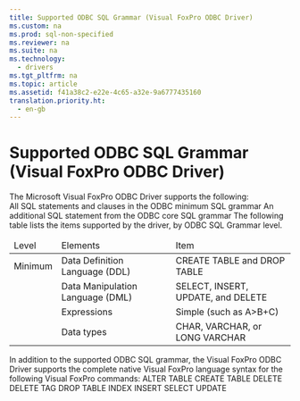 ```yaml
---
title: Supported ODBC SQL Grammar (Visual FoxPro ODBC Driver)
ms.custom: na
ms.prod: sql-non-specified
ms.reviewer: na
ms.suite: na
ms.technology: 
  - drivers
ms.tgt_pltfrm: na
ms.topic: article
ms.assetid: f41a38c2-e22e-4c65-a32e-9a6777435160
translation.priority.ht: 
  - en-gb
---
```

# Supported ODBC SQL Grammar (Visual FoxPro ODBC Driver)
<?xml version="1.0" encoding="utf-8"?>
<developerReferenceWithoutSyntaxDocument xmlns="http://ddue.schemas.microsoft.com/authoring/2003/5" xmlns:xlink="http://www.w3.org/1999/xlink" xmlns:xsi="http://www.w3.org/2001/XMLSchema-instance" xsi:schemaLocation="http://ddue.schemas.microsoft.com/authoring/2003/5 http://dduestorage.blob.core.windows.net/ddueschema/developer.xsd">
  <introduction>
    <para>The Microsoft Visual FoxPro ODBC Driver supports the following:

</para>
  </introduction>
  <section>
    <content>
      <list class="bullet">
        <listItem>
          <para>All SQL statements and clauses in the ODBC minimum SQL grammar</para>
        </listItem>
        <listItem>
          <para>An additional SQL statement from the ODBC core SQL grammar</para>
        </listItem>
      </list>
      <para>The following table lists the items supported by the driver, by ODBC SQL Grammar level.</para>
      <table xmlns:caps="http://schemas.microsoft.com/build/caps/2013/11">
        <thead>
          <tr>
            <TD>
              <para>Level</para>
            </TD>
            <TD>
              <para>Elements</para>
            </TD>
            <TD>
              <para>Item</para>
            </TD>
          </tr>
        </thead>
        <tbody>
          <tr>
            <TD>
              <para>Minimum</para>
            </TD>
            <TD>
              <para>Data Definition Language (DDL)</para>
            </TD>
            <TD>
              <para>CREATE TABLE and DROP TABLE</para>
            </TD>
          </tr>
          <tr>
            <TD>
              <para> </para>
            </TD>
            <TD>
              <para>Data Manipulation Language (DML)</para>
            </TD>
            <TD>
              <para>SELECT, INSERT, UPDATE, and DELETE</para>
            </TD>
          </tr>
          <tr>
            <TD>
              <para> </para>
            </TD>
            <TD>
              <para>Expressions</para>
            </TD>
            <TD>
              <para>Simple (such as A&gt;B+C)</para>
            </TD>
          </tr>
          <tr>
            <TD>
              <para> </para>
            </TD>
            <TD>
              <para>Data types</para>
            </TD>
            <TD>
              <para>CHAR, VARCHAR, or LONG VARCHAR</para>
            </TD>
          </tr>
        </tbody>
      </table>
      <para>In addition to the supported ODBC SQL grammar, the Visual FoxPro ODBC Driver supports the complete native Visual FoxPro language syntax for the following Visual FoxPro commands:</para>
      <para>
        <legacyLink xlink:href="3a01a291-f4d9-43bc-a725-5a95546ff364">ALTER TABLE</legacyLink>
      </para>
      <para>
        <legacyLink xlink:href="be2143ba-fc16-42c9-84f7-8985cd924860">CREATE TABLE</legacyLink>
      </para>
      <para>
        <legacyLink xlink:href="0d5bd477-626f-4f22-a05a-f531d9f8c5e7">DELETE</legacyLink>
      </para>
      <para>
        <legacyLink xlink:href="4f4e1362-a5f3-4b15-8a3c-d4e96605f221">DELETE TAG</legacyLink>
      </para>
      <para>
        <legacyLink xlink:href="bc50459b-8861-4889-84a9-129ae9065aa8">DROP TABLE</legacyLink>
      </para>
      <para>
        <legacyLink xlink:href="694e8cf5-2f69-4001-9c1e-b735a4da3aff">INDEX</legacyLink>
      </para>
      <para>
        <legacyLink xlink:href="9b648198-349f-46f6-b869-13d129945971">INSERT</legacyLink>
      </para>
      <para>
        <legacyLink xlink:href="2149c3ca-3a71-446d-8d53-3d056e2f301a">SELECT</legacyLink>
      </para>
      <para>
        <legacyLink xlink:href="ff1e0331-c060-4304-b280-039725b45f63">UPDATE</legacyLink>
      </para>
    </content>
  </section>
  <relatedTopics />
</developerReferenceWithoutSyntaxDocument>